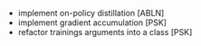 * implement on-policy distillation [ABLN]
* implement gradient accumulation [PSK]
* refactor trainings arguments into a class [PSK]